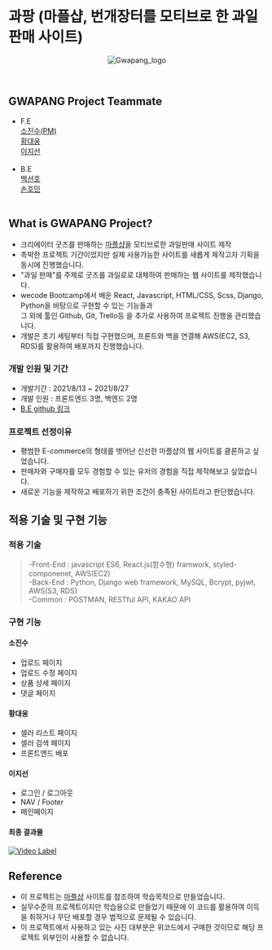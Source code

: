 # 과팡 (마플샵, 번개장터를 모티브로 한 과일 판매 사이트)
<div align="center"> 
  
  ![Gwapang_logo](https://user-images.githubusercontent.com/79290170/131094347-a9404adc-28dd-418c-96ed-910539ea2556.png)
  
  <br>
</div>

## GWAPANG Project Teammate

- F.E<br>
  [소진수(PM)](https://github.com/joshhhso)<br>
  [황대웅](https://github.com/croissant93)<br>
  [이지선](https://github.com/jellypeach/)<br>
  <br>
- B.E<br>
  [백선호](https://github.com/preferbaik)<br>
  [손호민](https://github.com/shm39)<br> 
  <br>

## What is GWAPANG Project?

- 크리에이터 굿즈를 판매하는 [마플샵](https://www.marple.com/)을 모티브로한 과일판매 사이트 제작
- 촉박한 프로젝트 기간이었지만 실제 사용가능한 사이트를 새롭게 제작고자 기획을 동시에 진행했습니다.
- "과일 판매"를 주제로 굿즈를 과일로로 대체하여 판매하는 웹 사이트를 제작했습니다.
- wecode Bootcamp에서 배운 React, Javascript, HTML/CSS, Scss, Django, Python을 바탕으로 구현할 수 있는 기능들과<br>
  그 외에 툴인 Github, Git, Trello등 을 추가로 사용하여 프로젝트 진행을 관리했습니다.
- 개발은 초기 세팅부터 직접 구현했으며, 프론트와 백을 연결해 AWS(EC2, S3, RDS)를 활용하여 배포까지 진행했습니다.

### 개발 인원 및 기간

- 개발기간 : 2021/8/13 ~ 2021/8/27
- 개발 인원 : 프론트엔드 3명, 백엔드 2명
- [B.E github 링크](https://github.com/wecode-bootcamp-korea/23-2nd-GWAPANG-backend)

### 프로젝트 선정이유

- 평범한 E-commerce의 형태를 벗어난 신선한 마플샵의 웹 사이트를 클론하고 싶었습니다.
- 판매자와 구매자를 모두 경험할 수 있는 유저의 경험을 직접 제작해보고 싶었습니다.
- 새로운 기능을 제작하고 배포하기 위한 조건이 충족된 사이트라고 판단했습니다.

## 적용 기술 및 구현 기능

### 적용 기술

> -Front-End : javascript ES6, React.js(함수형) framwork, styled-componenet, AWS(EC2)<br>
> -Back-End : Python, Django web framework, MySQL, Bcrypt, pyjwt, AWS(S3, RDS)<br>
> -Common : POSTMAN, RESTful API, KAKAO API

### 구현 기능

#### 소진수

- 업로드 페이지
- 업로드 수정 페이지
- 상품 상세 페이지
- 댓글 페이지

#### 황대웅

- 셀러 리스트 페이지
- 셀러 검색 페이지
- 프론트엔드 배포

#### 이지선

- 로그인 / 로그아웃
- NAV / Footer
- 메인페이지

#### 최종 결과물

  [![Video Label](http://img.youtube.com/vi/V38oqwMjnoI/0.jpg)](https://youtu.be/V38oqwMjnoI)

## Reference

- 이 프로젝트는 [마플샵](https://https://marpple.shop/kr/) 사이트를 참조하여 학습목적으로 만들었습니다.
- 실무수준의 프로젝트이지만 학습용으로 만들었기 때문에 이 코드를 활용하여 이득을 취하거나 무단 배포할 경우 법적으로 문제될 수 있습니다.
- 이 프로젝트에서 사용하고 있는 사진 대부분은 위코드에서 구매한 것이므로 해당 프로젝트 외부인이 사용할 수 없습니다.
